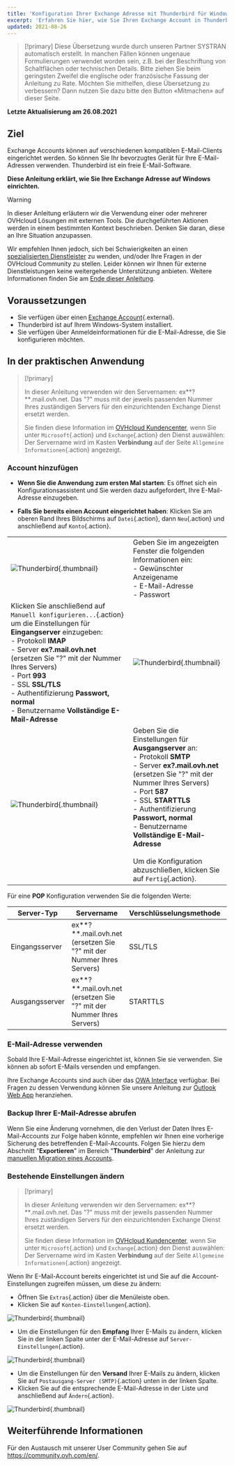 ```yaml
---
title: 'Konfiguration Ihrer Exchange Adresse mit Thunderbird für Windows'
excerpt: 'Erfahren Sie hier, wie Sie Ihren Exchange Account in Thunderbird für Windows einrichten'
updated: 2021-08-26
---
```


> [!primary]
> Diese Übersetzung wurde durch unseren Partner SYSTRAN automatisch erstellt. In manchen Fällen können ungenaue Formulierungen verwendet worden sein, z.B. bei der Beschriftung von Schaltflächen oder technischen Details. Bitte ziehen Sie beim geringsten Zweifel die englische oder französische Fassung der Anleitung zu Rate. Möchten Sie mithelfen, diese Übersetzung zu verbessern? Dann nutzen Sie dazu bitte den Button «Mitmachen» auf dieser Seite.
>

**Letzte Aktualisierung am 26.08.2021**

## Ziel

Exchange Accounts können auf verschiedenen kompatiblen E-Mail-Clients eingerichtet werden. So können Sie Ihr bevorzugtes Gerät für Ihre E-Mail-Adressen verwenden. Thunderbird ist ein freie E-Mail-Software.

**Diese Anleitung erklärt, wie Sie Ihre Exchange Adresse auf Windows einrichten.**

> [!warning]
> In dieser Anleitung erläutern wir die Verwendung einer oder mehrerer OVHcloud Lösungen mit externen Tools. Die durchgeführten Aktionen werden in einem bestimmten Kontext beschrieben. Denken Sie daran, diese an Ihre Situation anzupassen.
>
> Wir empfehlen Ihnen jedoch, sich bei Schwierigkeiten an einen [spezialisierten Dienstleister](https://partner.ovhcloud.com/de/directory/) zu wenden, und/oder Ihre Fragen in der OVHcloud Community zu stellen. Leider können wir Ihnen für externe Dienstleistungen keine weitergehende Unterstützung anbieten. Weitere Informationen finden Sie am [Ende dieser Anleitung](#gofurther).
>

## Voraussetzungen

- Sie verfügen über einen [Exchange Account](https://www.ovhcloud.com/de/emails/hosted-exchange/){.external}.
- Thunderbird ist auf Ihrem Windows-System installiert.
- Sie verfügen über Anmeldeinformationen für die E-Mail-Adresse, die Sie konfigurieren möchten.
 
## In der praktischen Anwendung

> [!primary]
>
> In dieser Anleitung verwenden wir den Servernamen: ex**?**.mail.ovh.net. Das "?" muss mit der jeweils passenden Nummer Ihres zuständigen Servers für den einzurichtenden Exchange Dienst ersetzt werden.
> 
> Sie finden diese Information im [OVHcloud Kundencenter](https://www.ovh.com/auth/?action=gotomanager&from=https://www.ovh.de/&ovhSubsidiary=de), wenn Sie unter `Microsoft`{.action} und `Exchange`{.action} den Dienst auswählen: Der Servername wird im Kasten **Verbindung** auf der Seite `Allgemeine Informationen`{.action} angezeigt.
> 

### Account hinzufügen

- **Wenn Sie die Anwendung zum ersten Mal starten**: Es öffnet sich ein Konfigurationsassistent und Sie werden dazu aufgefordert, Ihre E-Mail-Adresse einzugeben.

- **Falls Sie bereits einen Account eingerichtet haben**: Klicken Sie am oberen Rand Ihres Bildschirms auf `Datei`{.action}, dann `Neu`{.action} und anschließend auf `Konto`{.action}.

| | |
|---|---|
|![Thunderbird](images/thunderbird-win-exchange01.png){.thumbnail}|Geben Sie im angezeigten Fenster die folgenden Informationen ein: <br>\- Gewünschter Anzeigename<br>\- E-Mail-Adresse <br>\- Passwort|
|Klicken Sie anschließend auf `Manuell konfigurieren...`{.action} um die Einstellungen für **Eingangserver** einzugeben: <br>\- Protokoll **IMAP** <br>\- Server **ex?.mail.ovh.net** (ersetzen Sie "?" mit der Nummer Ihres Servers)<br>\- Port **993** <br>\- SSL **SSL/TLS** <br>\- Authentifizierung **Passwort, normal** <br>\- Benutzername **Vollständige E-Mail-Adresse**|![Thunderbird](images/thunderbird-win-exchange02.png){.thumbnail}|
|![Thunderbird](images/thunderbird-win-exchange03.png){.thumbnail}|Geben Sie die Einstellungen für **Ausgangserver** an: <br>\- Protokoll **SMTP** <br>\- Server **ex?.mail.ovh.net** (ersetzen Sie "?" mit der Nummer Ihres Servers)<br>\- Port **587** <br>\- SSL **STARTTLS** <br>\- Authentifizierung **Passwort, normal** <br>\- Benutzername **Vollständige E-Mail-Adresse**<br><br>Um die Konfiguration abzuschließen, klicken Sie auf `Fertig`{.action}.|


Für eine **POP** Konfiguration verwenden Sie die folgenden Werte:

|Server-Typ|Servername|Verschlüsselungsmethode|Port|
|---|---|---|---|
|Eingangsserver|ex**?**.mail.ovh.net (ersetzen Sie "?" mit der Nummer Ihres Servers)|SSL/TLS|995|
|Ausgangsserver|ex**?**.mail.ovh.net (ersetzen Sie "?" mit der Nummer Ihres Servers)|STARTTLS|587|


### E-Mail-Adresse verwenden

Sobald Ihre E-Mail-Adresse eingerichtet ist, können Sie sie verwenden. Sie können ab sofort E-Mails versenden und empfangen.

Ihre Exchange Accounts sind auch über das [OWA Interface](https://www.ovh.de/mail/) verfügbar. Bei Fragen zu dessen Verwendung können Sie unsere Anleitung zur [Outlook Web App](/pages/web/microsoft-collaborative-solutions/owa_user_guide) heranziehen.

### Backup Ihrer E-Mail-Adresse abrufen

Wenn Sie eine Änderung vornehmen, die den Verlust der Daten Ihres E-Mail-Accounts zur Folge haben könnte, empfehlen wir Ihnen eine vorherige Sicherung des betreffenden E-Mail-Accounts. Folgen Sie hierzu dem Abschnitt "**Exportieren**" im Bereich "**Thunderbird**" der Anleitung zur [manuellen Migration eines Accounts](/pages/web/emails/manual_email_migration#exportieren_1).

### Bestehende Einstellungen ändern

> [!primary]
>
> In dieser Anleitung verwenden wir den Servernamen: ex**?**.mail.ovh.net. Das "?" muss mit der jeweils passenden Nummer Ihres zuständigen Servers für den einzurichtenden Exchange Dienst ersetzt werden.
> 
> Sie finden diese Information im [OVHcloud Kundencenter](https://www.ovh.com/auth/?action=gotomanager&from=https://www.ovh.de/&ovhSubsidiary=de), wenn Sie unter `Microsoft`{.action} und `Exchange`{.action} den Dienst auswählen: Der Servername wird im Kasten **Verbindung** auf der Seite `Allgemeine Informationen`{.action} angezeigt.
> 

Wenn Ihr E-Mail-Account bereits eingerichtet ist und Sie auf die Account-Einstellungen zugreifen müssen, um diese zu ändern:

- Öffnen Sie `Extras`{.action} über die Menüleiste oben.
- Klicken Sie auf `Konten-Einstellungen`{.action}.

![Thunderbird](images/thunderbird-win-exchange04.png){.thumbnail}

- Um die Einstellungen für den **Empfang** Ihrer E-Mails zu ändern, klicken Sie in der linken Spalte unter der E-Mail-Adresse auf `Server-Einstellungen`{.action}.

![Thunderbird](images/thunderbird-win-exchange05.png){.thumbnail}

- Um die Einstellungen für den **Versand** Ihrer E-Mails zu ändern, klicken Sie auf `Postausgang-Server (SMTP)`{.action} unten in der linken Spalte.
- Klicken Sie auf die entsprechende E-Mail-Adresse in der Liste und anschließend auf `Ändern`{.action}.

![Thunderbird](images/thunderbird-win-exchange06.png){.thumbnail}


## Weiterführende Informationen <a name="gofurther"></a>

Für den Austausch mit unserer User Community gehen Sie auf <https://community.ovh.com/en/>.
